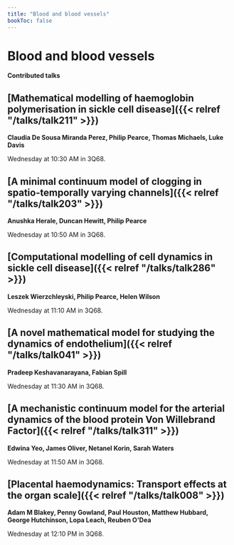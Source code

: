 ```yaml
---
title: "Blood and blood vessels"
bookToc: false
---
```


# Blood and blood vessels

**Contributed talks**


## [Mathematical modelling of haemoglobin polymerisation in sickle cell disease]({{< relref "/talks/talk211" >}})

**Claudia De Sousa Miranda Perez, Philip Pearce, Thomas Michaels, Luke Davis**

Wednesday at 10:30 AM in 3Q68.


## [A minimal continuum model of clogging in spatio-temporally varying channels]({{< relref "/talks/talk203" >}})

**Anushka Herale, Duncan Hewitt, Philip Pearce**

Wednesday at 10:50 AM in 3Q68.


## [Computational modelling of cell dynamics in sickle cell disease]({{< relref "/talks/talk286" >}})

**Leszek Wierzchleyski, Philip Pearce, Helen Wilson**

Wednesday at 11:10 AM in 3Q68.


## [A novel mathematical model for studying the dynamics of endothelium]({{< relref "/talks/talk041" >}})

**Pradeep Keshavanarayana, Fabian Spill**

Wednesday at 11:30 AM in 3Q68.


## [A mechanistic continuum model for the arterial dynamics of the blood protein Von Willebrand Factor]({{< relref "/talks/talk311" >}})

**Edwina Yeo, James Oliver, Netanel Korin, Sarah Waters**

Wednesday at 11:50 AM in 3Q68.


## [Placental haemodynamics: Transport effects at the organ scale]({{< relref "/talks/talk008" >}})

**Adam M Blakey, Penny Gowland, Paul Houston, Matthew Hubbard, George Hutchinson, Lopa Leach, Reuben O'Dea**

Wednesday at 12:10 PM in 3Q68.


